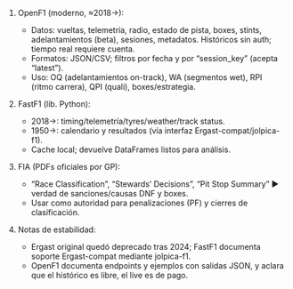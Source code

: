 1) OpenF1 (moderno, ≈2018→): 
   - Datos: vueltas, telemetría, radio, estado de pista, boxes, stints, adelantamientos (beta), sesiones, metadatos. Históricos sin auth; tiempo real requiere cuenta.
   - Formatos: JSON/CSV; filtros por fecha y por “session_key” (acepta “latest”).
   - Uso: OQ (adelantamientos on-track), WA (segmentos wet), RPI (ritmo carrera), QPI (quali), boxes/estrategia.

2) FastF1 (lib. Python):
   - 2018→: timing/telemetría/tyres/weather/track status.
   - 1950→: calendario y resultados (vía interfaz Ergast-compat/jolpica-f1).
   - Cache local; devuelve DataFrames listos para análisis.

3) FIA (PDFs oficiales por GP):
   - “Race Classification”, “Stewards’ Decisions”, “Pit Stop Summary” ► verdad de sanciones/causas DNF y boxes.
   - Usar como autoridad para penalizaciones (PF) y cierres de clasificación.

4) Notas de estabilidad:
   - Ergast original quedó deprecado tras 2024; FastF1 documenta soporte Ergast-compat mediante jolpica-f1. 
   - OpenF1 documenta endpoints y ejemplos con salidas JSON, y aclara que el histórico es libre, el live es de pago.
